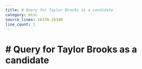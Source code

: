 ```yaml
---
title: # Query for Taylor Brooks as a candidate
category: misc
source_lines: 16339-16340
line_count: 1
---
```


# # Query for Taylor Brooks as a candidate
